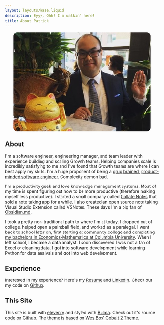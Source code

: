 ```yaml
---
layout: layouts/base.liquid
description: Eyyy, Ohh! I'm walkin' here!
title: About Patrick
---
```


<div style="display:flex;justify-content:center;">
    <img style="border-radius:12px" src="/public/patrick-card.jpg" />
</div>

## About

I'm a software engineer, engineering manager, and team leader with experience building and scaling Growth teams. Helping companies scale is incredibly satisfying to me and I've found that Growth teams are where I can best apply my skills. I'm a huge proponent of being a [grug brained](https://grugbrain.dev/), [product-minded software engineer](https://blog.pragmaticengineer.com/the-product-minded-engineer/). Complexity demon bad.

I'm a productivity geek and love knowledge management systems. Most of my time is spent figuring out how to be more productive (therefore making myself less productive). I started a small company called [Collate Notes](https://github.com/Collateapp/CollateNotes) that sold a note taking app for a while. I also created an open source note taking Visual Studio Extension called [VSNotes](https://marketplace.visualstudio.com/items?itemName=patricklee.vsnotes). These days I'm a big fan of [Obsidian.md](https://obsidian.md/).

I took a pretty non-traditional path to where I'm at today. I dropped out of college, helped open a paintball field, and worked as a paralegal. I went back to school later on, first starting at [community college and completing my bachelors in Economics-Mathematics at Columbia University](/blog/from-community-college-to-columbia/). When I left school, I became a data analyst. I soon discovered I was not a fan of Excel or cleaning data. I got into software development while learning Python for data analysis and got into web development.

## Experience

Interested in my experience? Here's my [Resume](/public/PatrickLeeResume.pdf) and [LinkedIn](https://www.linkedin.com/in/patrickleenyc/). Check out my code on [Github](https://github.com/patleeman).

## This Site

This site is built with [eleventy](https://www.11ty.dev/) and styled with [Bulma](https://bulma.io/). Check out it's source code on [Github](https://github.com/patleeman/patricklee.nyc). The theme is based on [Wes Bos' Cobalt 2 Theme](https://github.com/wesbos/cobalt2-vscode).
